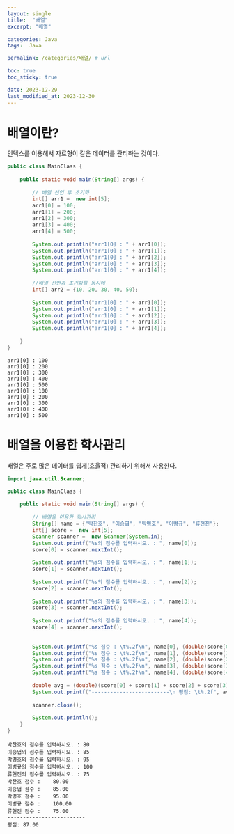 ```yaml
---
layout: single
title:  "배열"
excerpt: "배열"

categories: Java
tags:  Java

permalink: /categories/배열/ # url

toc: true
toc_sticky: true

date: 2023-12-29
last_modified_at: 2023-12-30
---
```


# 배열이란? 
인덱스를 이용해서 자료형이 같은 데이터를 관리하는 것이다.

```java
public class MainClass {
	
	public static void main(String[] args) {
	
		// 배열 선언 후 초기화
		int[] arr1 =  new int[5];
		arr1[0] = 100;
		arr1[1] = 200;
		arr1[2] = 300;
		arr1[3] = 400;
		arr1[4] = 500;
		
		System.out.println("arr1[0] : " + arr1[0]);
		System.out.println("arr1[0] : " + arr1[1]);
		System.out.println("arr1[0] : " + arr1[2]);
		System.out.println("arr1[0] : " + arr1[3]);
		System.out.println("arr1[0] : " + arr1[4]);
		
		//배열 선언과 초기화를 동시에
		int[] arr2 = {10, 20, 30, 40, 50};
		
		System.out.println("arr1[0] : " + arr1[0]);
		System.out.println("arr1[0] : " + arr1[1]);
		System.out.println("arr1[0] : " + arr1[2]);
		System.out.println("arr1[0] : " + arr1[3]);
		System.out.println("arr1[0] : " + arr1[4]);
		
	}
}
```
    arr1[0] : 100
    arr1[0] : 200
    arr1[0] : 300
    arr1[0] : 400
    arr1[0] : 500
    arr1[0] : 100
    arr1[0] : 200
    arr1[0] : 300
    arr1[0] : 400
    arr1[0] : 500

# 배열을 이용한 학사관리
배열은 주로 많은 데이터를 쉽게(효율적) 관리하기 위해서 사용한다.

```java
import java.util.Scanner;

public class MainClass {
	
	public static void main(String[] args) {
	
		// 배열을 이용한 학사관리
		String[] name = {"박찬호", "이승엽", "박병호", "이병규", "류현진"};
		int[] score =  new int[5];
		Scanner scanner =  new Scanner(System.in);
		System.out.printf("%s의 점수를 입력하시오. : ", name[0]);
		score[0] = scanner.nextInt();
		
		System.out.printf("%s의 점수를 입력하시오. : ", name[1]);
		score[1] = scanner.nextInt();
		
		System.out.printf("%s의 점수를 입력하시오. : ", name[2]);
		score[2] = scanner.nextInt();
		
		System.out.printf("%s의 점수를 입력하시오. : ", name[3]);
		score[3] = scanner.nextInt();
		
		System.out.printf("%s의 점수를 입력하시오. : ", name[4]);
		score[4] = scanner.nextInt();
		
		
		System.out.printf("%s 점수 : \t%.2f\n", name[0], (double)score[0]);
		System.out.printf("%s 점수 : \t%.2f\n", name[1], (double)score[1]);
		System.out.printf("%s 점수 : \t%.2f\n", name[2], (double)score[2]);
		System.out.printf("%s 점수 : \t%.2f\n", name[3], (double)score[3]);
		System.out.printf("%s 점수 : \t%.2f\n", name[4], (double)score[4]);
		
		double avg = (double)(score[0] + score[1] + score[2] + score[3] + score[4]) / 5;
		System.out.printf("-------------------------\n 평점: \t%.2f", avg);
		
		scanner.close();
		
		System.out.println();
	}
}
```

    박찬호의 점수를 입력하시오. : 80
    이승엽의 점수를 입력하시오. : 85
    박병호의 점수를 입력하시오. : 95
    이병규의 점수를 입력하시오. : 100
    류현진의 점수를 입력하시오. : 75
    박찬호 점수 : 	80.00
    이승엽 점수 : 	85.00
    박병호 점수 : 	95.00
    이병규 점수 : 	100.00
    류현진 점수 : 	75.00
    -------------------------
    평점: 87.00
